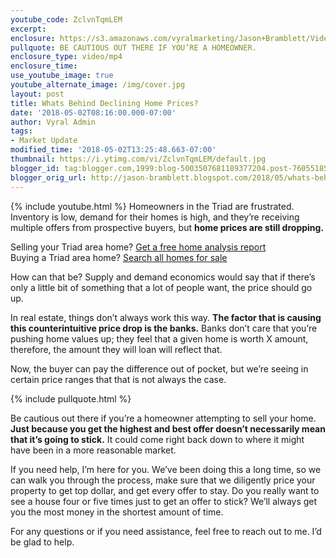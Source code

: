 ```yaml
---
youtube_code: ZclvnTqmLEM
excerpt:
enclosure: https://s3.amazonaws.com/vyralmarketing/Jason+Bramblett/Videos/2018/Why+Are+Home+Prices+Dropping%253F+-+Triad+Real+Estate+Agent.mp4
pullquote: BE CAUTIOUS OUT THERE IF YOU’RE A HOMEOWNER.
enclosure_type: video/mp4
enclosure_time:
use_youtube_image: true
youtube_alternate_image: /img/cover.jpg
layout: post
title: Whats Behind Declining Home Prices?
date: '2018-05-02T08:16:00.000-07:00'
author: Vyral Admin
tags:
- Market Update
modified_time: '2018-05-02T13:25:48.663-07:00'
thumbnail: https://i.ytimg.com/vi/ZclvnTqmLEM/default.jpg
blogger_id: tag:blogger.com,1999:blog-5003507681189377204.post-7605518515537625830
blogger_orig_url: http://jason-bramblett.blogspot.com/2018/05/whats-behind-declining-home-prices.html
---
```

{% include youtube.html %}
Homeowners in the Triad are frustrated. Inventory is low, demand for their homes is high, and they’re receiving multiple offers from prospective buyers, but **home prices are still dropping.**

<div class="post-cta">
Selling your Triad area home? <a href="http://guaranteesaleinfo.com/" target="_blank">Get a free home analysis report</a><br>
Buying a Triad area home? <a href="http://www.findhomesingreensboro.com/" target="_blank">Search all homes for sale</a>
</div>

How can that be? Supply and demand economics would say that if there’s only a little bit of something that a lot of people want, the price should go up.

In real estate, things don’t always work this way. **The factor that is causing this counterintuitive price drop is the banks.** Banks don’t care that you’re pushing home values up; they feel that a given home is worth X amount, therefore, the amount they will loan will reflect that.

Now, the buyer can pay the difference out of pocket, but we’re seeing in certain price ranges that that is not always the case.

{% include pullquote.html %}

Be cautious out there if you’re a homeowner attempting to sell your home. **Just because you get the highest and best offer doesn’t necessarily mean that it’s going to stick.** It could come right back down to where it might have been in a more reasonable market.

If you need help, I’m here for you. We’ve been doing this a long time, so we can walk you through the process, make sure that we diligently price your property to get top dollar, and get every offer to stay. Do you really want to see a house four or five times just to get an offer to stick? We’ll always get you the most money in the shortest amount of time.

For any questions or if you need assistance, feel free to reach out to me. I’d be glad to help.
